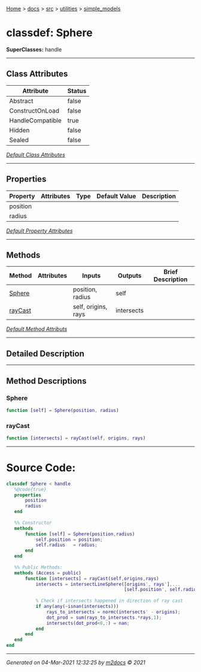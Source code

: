 [Home](../../../index.md) > [docs](../../../docs_index.md) > [src](../../src_index.md) > [utilities](../utilities_index.md) > [simple_models](simple_models_index.md)  


# classdef: Sphere

**SuperClasses:** handle



 ***

## Class Attributes

<div class="table-wrapper" markdown="block">

| Attribute         | Status   |
| ----------------- | -------- |
| Abstract | false | 
| ConstructOnLoad | false | 
| HandleCompatible | true | 
| Hidden | false | 
| Sealed | false | 


</div>


[*Default Class Attributes*](https://www.mathworks.com/help/matlab/matlab_oop/class-attributes.html)

 ***

## Properties

<div class="table-wrapper" markdown="block">

| Property | Attributes  | Type | Default Value | Description |
| -------- | ----------- | ---- | ------------- | ----------- |
| position |   |  |  |  |
| radius |   |  |  |  |


</div>

[*Default Property Attributes*](https://www.mathworks.com/help/matlab/matlab_oop/property-attributes.html)

 ***

## Methods

<div class="table-wrapper" markdown="block">

| Method | Attributes | Inputs | Outputs | Brief Description |
| ------ | ---------- | ------ | ------- | ----------------- |
| [Sphere](#sphere) |   | position, radius | self |  |
| [rayCast](#raycast) |   | self, origins, rays | intersects |  |


</div>


[*Default Method Attributs*](https://www.mathworks.com/help/matlab/matlab_oop/method-attributes.html)

 ***

## Detailed Description



 ***

## Method Descriptions

### Sphere

```matlab
function [self] = Sphere(position, radius)
```

### rayCast

```matlab
function [intersects] = rayCast(self, origins, rays)
```



 
 *** 

# Source Code:

 ```matlab 
 classdef Sphere < handle
    %@code{true}
    properties
        position
        radius
    end
    
    %% Constructor
    methods
        function [self] = Sphere(position,radius)
            self.position = position;
            self.radius   = radius;
        end
    end
    
    %% Public Methods:
    methods (Access = public)
        function [intersects] = rayCast(self,origins,rays)
            intersects = intersectLineSphere([origins', rays'],...
                                             [self.position', self.radius]);
            
            % Check if intersects happened in direction of ray cast
            if any(any(~isnan(intersects)))
                rays_to_intersects = normc(intersects' - origins);
                dot_prod = sum(rays_to_intersects.*rays,1);
                intersects(dot_prod<0,:) = nan;
            end
        end
    end
end 
``` 
 
***

*Generated on 04-Mar-2021 12:32:25 by [m2docs](https://github.com/crgnam-research/m2docs) © 2021*
